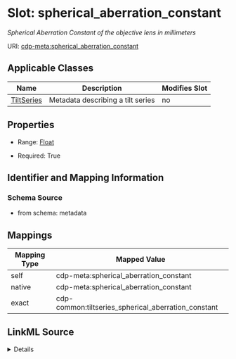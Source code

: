 

# Slot: spherical_aberration_constant


_Spherical Aberration Constant of the objective lens in millimeters_



URI: [cdp-meta:spherical_aberration_constant](metadataspherical_aberration_constant)



<!-- no inheritance hierarchy -->





## Applicable Classes

| Name | Description | Modifies Slot |
| --- | --- | --- |
| [TiltSeries](TiltSeries.md) | Metadata describing a tilt series |  no  |







## Properties

* Range: [Float](Float.md)

* Required: True





## Identifier and Mapping Information







### Schema Source


* from schema: metadata




## Mappings

| Mapping Type | Mapped Value |
| ---  | ---  |
| self | cdp-meta:spherical_aberration_constant |
| native | cdp-meta:spherical_aberration_constant |
| exact | cdp-common:tiltseries_spherical_aberration_constant |




## LinkML Source

<details>
```yaml
name: spherical_aberration_constant
description: Spherical Aberration Constant of the objective lens in millimeters
from_schema: metadata
exact_mappings:
- cdp-common:tiltseries_spherical_aberration_constant
rank: 1000
alias: spherical_aberration_constant
owner: TiltSeries
domain_of:
- TiltSeries
range: float
required: true
inlined: true
inlined_as_list: true

```
</details>
